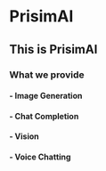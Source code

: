 # PrisimAI
## This is PrisimAI
### What we provide
#### - Image Generation
#### - Chat Completion
#### - Vision
#### - Voice Chatting
